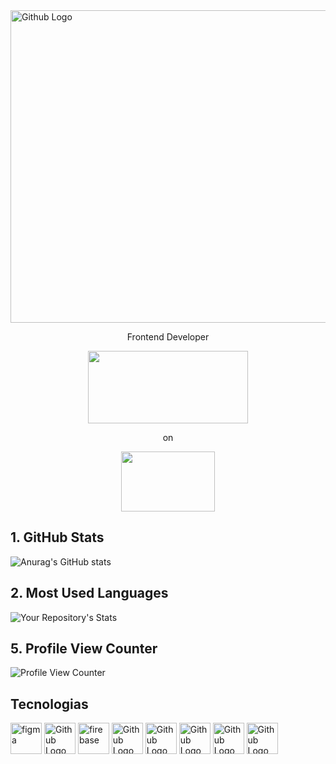 <img src="https://user-images.githubusercontent.com/86276089/139567519-cdd4b09f-8082-4205-8353-0dbdeea16dff.png" width="1056" height="500" align="center" title="Github Logo">



  <p align="center" height = 126px>  Frontend Developer </p>
  
  <p align="center">
  <img width="256" height="116" src="https://res.cloudinary.com/practicaldev/image/fetch/s--a6QQg4wP--/c_imagga_scale,f_auto,fl_progressive,h_900,q_auto,w_1600/https://dev-to-uploads.s3.amazonaws.com/i/4q95mlbs4tzvi4gwm692.png">
</p>


  <p align="center" height = 126px>  on </p>                
                                                       
<p align="center">
  <img width="150" height="96" src="https://user-images.githubusercontent.com/86276089/138789757-34f2e4db-3fc8-46b2-b8c5-961dc09cd2fb.png">
</p>

## 1. GitHub Stats
![Anurag's GitHub stats](https://github-readme-stats.vercel.app/api?username=anuraghazra&show_icons=true&theme=dracula)
## 2. Most Used Languages
![Your Repository's Stats](https://github-readme-stats.vercel.app/api/top-langs/?username=SusanaLab&theme=dracula)
## 5. Profile View Counter
![Profile View Counter](https://komarev.com/ghpvc/?username=SusanaLab&theme=dracula)
## Tecnologias 
<img src="https://cdn2.downdetector.com/static/uploads/logo/figma2.png" width="50" height="50" align="center" title="figma">
<img src="https://img2.freepng.es/20180418/siw/kisspng-github-pages-random-icons-5ad6e9863397c7.5716118315240339262113.jpg" width="50" height="50" align="center" title="Github Logo">
<img src="https://www.gstatic.com/devrel-devsite/prod/v0009e14c1212eb34a833a614ba55cbefddb8efdabe01fcac037dbc181c8c3153/firebase/images/touchicon-180.png" width="50" height="50" align="center" title="firebase">
<img src="https://img2.freepng.es/20180429/www/kisspng-javascript-logo-html-comment-blog-5ae63c22d40699.0773573515250381148685.jpg" width="50" height="50" align="center" title="Github Logo">
<img src="https://w7.pngwing.com/pngs/804/171/png-transparent-web-development-cascading-style-sheets-css3-html-world-wide-web-blue-angle-web-design.png" width="50" height="50" align="center" title="Github Logo">
<img src="https://w7.pngwing.com/pngs/201/90/png-transparent-logo-html-html5.png" width="50" height="50" align="center" title="Github Logo">
<img src="https://img2.freepng.es/20180507/oqw/kisspng-react-javascript-library-github-backbone-5af0ed697cf665.2293214715257388575119.jpg" width="50" height="50" align="center" title="Github Logo">
<img src="http://icons.iconarchive.com/icons/bokehlicia/captiva/256/web-trello-icon.png" width="50" height="50" align="center" title="Github Logo">
